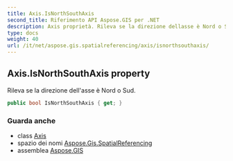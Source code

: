 ```yaml
---
title: Axis.IsNorthSouthAxis
second_title: Riferimento API Aspose.GIS per .NET
description: Axis proprietà. Rileva se la direzione dellasse è Nord o Sud.
type: docs
weight: 40
url: /it/net/aspose.gis.spatialreferencing/axis/isnorthsouthaxis/
---
```

## Axis.IsNorthSouthAxis property

Rileva se la direzione dell'asse è Nord o Sud.

```csharp
public bool IsNorthSouthAxis { get; }
```

### Guarda anche

* class [Axis](../)
* spazio dei nomi [Aspose.Gis.SpatialReferencing](../../axis/)
* assemblea [Aspose.GIS](../../../)


